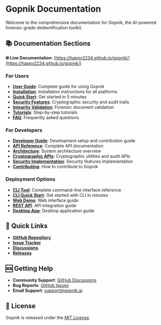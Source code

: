 # Gopnik Documentation

Welcome to the comprehensive documentation for Gopnik, the AI-powered forensic-grade deidentification toolkit.

## 📚 Documentation Sections

**🌐 Live Documentation**: [https://happy2234.github.io/gopnik/](https://happy2234.github.io/gopnik/)

### For Users
- **[User Guide](user-guide/index.md)**: Complete guide for using Gopnik
- **[Installation](user-guide/installation.md)**: Installation instructions for all platforms
- **[Quick Start](user-guide/quickstart.md)**: Get started in 5 minutes
- **[Security Features](user-guide/security.md)**: Cryptographic security and audit trails
- **[Integrity Validation](user-guide/validation.md)**: Forensic document validation
- **[Tutorials](tutorials/index.md)**: Step-by-step tutorials
- **[FAQ](faq.md)**: Frequently asked questions

### For Developers
- **[Developer Guide](developer-guide/index.md)**: Development setup and contribution guide
- **[API Reference](api-reference/index.md)**: Complete API documentation
- **[Architecture](developer-guide/architecture.md)**: System architecture overview
- **[Cryptographic APIs](developer-guide/crypto-apis.md)**: Cryptographic utilities and audit APIs
- **[Security Implementation](developer-guide/security.md)**: Security features implementation
- **[Contributing](developer-guide/contributing.md)**: How to contribute to Gopnik

### Deployment Options
- **[CLI Tool](user-guide/cli-reference.md)**: Complete command-line interface reference
- **[CLI Quick Start](user-guide/cli-quickstart.md)**: Get started with CLI in minutes
- **[Web Demo](user-guide/web-demo.md)**: Web interface guide
- **[REST API](user-guide/api.md)**: API integration guide
- **[Desktop App](user-guide/desktop.md)**: Desktop application guide

## 🚀 Quick Links

- **[GitHub Repository](https://github.com/happy2234/gopnik)**
- **[Issue Tracker](https://github.com/happy2234/gopnik/issues)**
- **[Discussions](https://github.com/happy2234/gopnik/discussions)**
- **[Releases](https://github.com/happy2234/gopnik/releases)**

## 🆘 Getting Help

- **Community Support**: [GitHub Discussions](https://github.com/happy2234/gopnik/discussions)
- **Bug Reports**: [GitHub Issues](https://github.com/happy2234/gopnik/issues)
- **Email Support**: support@gopnik.ai

## 📄 License

Gopnik is released under the [MIT License](https://github.com/happy2234/gopnik/blob/main/LICENSE).